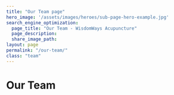 ```yaml
---
title: "Our Team page"
hero_image: '/assets/images/heroes/sub-page-hero-example.jpg'
search_engine_optimization:
  page_title: "Our Team - WisdomWays Acupuncture"
  page_description:
  share_image_path:
layout: page
permalink: "/our-team/"
class: "team"
---
```

# Our Team